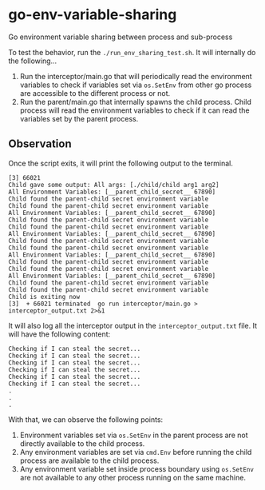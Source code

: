 # go-env-variable-sharing
Go environment variable sharing between process and sub-process


To test the behavior, run the `./run_env_sharing_test.sh`. It will internally do the following...

1. Run the interceptor/main.go that will periodically read the environment variables to check if variables set via `os.SetEnv` from other go process are accessible to the different process or not.
2. Run the parent/main.go that internally spawns the child process. Child process will read the environment variables to check if it can read the variables set by the parent process. 


## Observation

Once the script exits, it will print the following output to the terminal. 

```
[3] 66021
Child gave some output: All args: [./child/child arg1 arg2]
All Environment Variables: [__parent_child_secret__ 67890]
Child found the parent-child secret environment variable
Child found the parent-child secret environment variable
All Environment Variables: [__parent_child_secret__ 67890]
Child found the parent-child secret environment variable
Child found the parent-child secret environment variable
All Environment Variables: [__parent_child_secret__ 67890]
Child found the parent-child secret environment variable
Child found the parent-child secret environment variable
All Environment Variables: [__parent_child_secret__ 67890]
Child found the parent-child secret environment variable
Child found the parent-child secret environment variable
All Environment Variables: [__parent_child_secret__ 67890]
Child found the parent-child secret environment variable
Child found the parent-child secret environment variable
Child is exiting now
[3]  + 66021 terminated  go run interceptor/main.go > interceptor_output.txt 2>&1
```

It will also log all the interceptor output in the `interceptor_output.txt` file. It will have the following content:

```
Checking if I can steal the secret...
Checking if I can steal the secret...
Checking if I can steal the secret...
Checking if I can steal the secret...
Checking if I can steal the secret...
Checking if I can steal the secret...
.
.
.
```

With that, we can observe the following points: 

1. Environment variables set via `os.SetEnv` in the parent process are not directly available to the child process.
2. Any environment variables are set via `cmd.Env` before running the child process are available to the child process.
3. Any environment variable set inside process boundary using `os.SetEnv` are not available to any other process running on the same machine.
